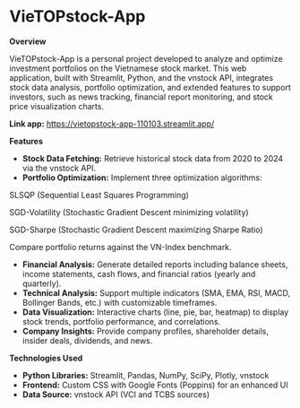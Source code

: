 # VieTOPstock-App

**Overview**

VieTOPstock-App is a personal project developed to analyze and optimize investment portfolios on the Vietnamese stock market. This web application, built with Streamlit, Python, and the vnstock API, integrates stock data analysis, portfolio optimization, and extended features to support investors, such as news tracking, financial report monitoring, and stock price visualization charts.

**Link app:** https://vietopstock-app-110103.streamlit.app/

**Features**
- **Stock Data Fetching:** Retrieve historical stock data from 2020 to 2024 via the vnstock API.
- **Portfolio Optimization:** Implement three optimization algorithms:

SLSQP (Sequential Least Squares Programming)

SGD-Volatility (Stochastic Gradient Descent minimizing volatility)

SGD-Sharpe (Stochastic Gradient Descent maximizing Sharpe Ratio)

Compare portfolio returns against the VN-Index benchmark.

- **Financial Analysis:** Generate detailed reports including balance sheets, income statements, cash flows, and financial ratios (yearly and quarterly).
- **Technical Analysis:** Support multiple indicators (SMA, EMA, RSI, MACD, Bollinger Bands, etc.) with customizable timeframes.
- **Data Visualization:** Interactive charts (line, pie, bar, heatmap) to display stock trends, portfolio performance, and correlations.
- **Company Insights:** Provide company profiles, shareholder details, insider deals, dividends, and news.

**Technologies Used**
- **Python Libraries:** Streamlit, Pandas, NumPy, SciPy, Plotly, vnstock
- **Frontend:** Custom CSS with Google Fonts (Poppins) for an enhanced UI
- **Data Source:** vnstock API (VCI and TCBS sources)
